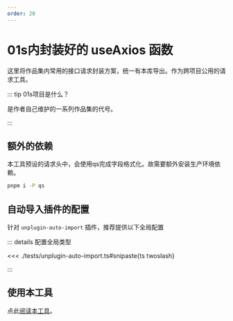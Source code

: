 ```yaml
---
order: 20
---
```


# 01s内封装好的 useAxios 函数

这里将作品集内常用的接口请求封装方案，统一有本库导出。作为跨项目公用的请求工具。

::: tip 01s项目是什么？

是作者自己维护的一系列作品集的代号。

:::

## 额外的依赖

本工具预设的请求头中，会使用qs完成字段格式化。故需要额外安装生产环境依赖。

```bash
pnpm i -P qs
```

## 自动导入插件的配置

针对 `unplugin-auto-import` 插件，推荐提供以下全局配置

::: details 配置全局类型

<<< ./tests/unplugin-auto-import.ts#snipaste{ts twoslash}

:::

## 使用本工具

点此[阅读本工具](./use.md)。
